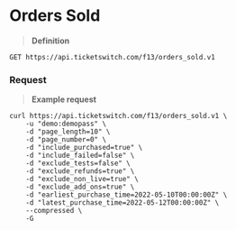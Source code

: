 # Orders Sold
> **Definition**

```
GET https://api.ticketswitch.com/f13/orders_sold.v1
```

### Request

> **Example request**

```shell
curl https://api.ticketswitch.com/f13/orders_sold.v1 \
    -u "demo:demopass" \
    -d "page_length=10" \
    -d "page_number=0" \
    -d "include_purchased=true" \
    -d "include_failed=false" \
    -d "exclude_tests=false" \
    -d "exclude_refunds=true" \
    -d "exclude_non_live=true" \
    -d "exclude_add_ons=true" \
    -d "earliest_purchase_time=2022-05-10T00:00:00Z" \
    -d "latest_purchase_time=2022-05-12T00:00:00Z" \
    --compressed \
    -G
```

<!-- TODO: document exclude_tests=true  -->
